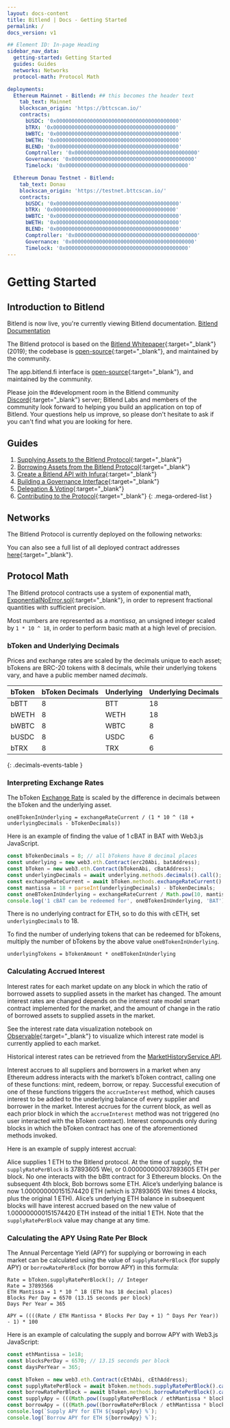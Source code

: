 ```yaml
---
layout: docs-content
title: Bitlend | Docs - Getting Started
permalink: /
docs_version: v1

## Element ID: In-page Heading
sidebar_nav_data:
  getting-started: Getting Started
  guides: Guides
  networks: Networks
  protocol-math: Protocol Math

deployments:
  Ethereum Mainnet - Bitlend: ## this becomes the header text
    tab_text: Mainnet
    blockscan_origin: 'https://bttcscan.io/'
    contracts:
      bUSDC: '0x0000000000000000000000000000000000000000'
      bTRX: '0x0000000000000000000000000000000000000000'
      bWBTC: '0x0000000000000000000000000000000000000000'
      bWETH: '0x0000000000000000000000000000000000000000'
      BLEND: '0x0000000000000000000000000000000000000000'
      Comptroller: '0x0000000000000000000000000000000000000000'
      Governance: '0x0000000000000000000000000000000000000000'
      Timelock: '0x0000000000000000000000000000000000000000'

  Ethereum Donau Testnet - Bitlend:
    tab_text: Donau
    blockscan_origin: 'https://testnet.bttcscan.io/'
    contracts:
      bUSDC: '0x0000000000000000000000000000000000000000'
      bTRX: '0x0000000000000000000000000000000000000000'
      bWBTC: '0x0000000000000000000000000000000000000000'
      bWETH: '0x0000000000000000000000000000000000000000'
      BLEND: '0x0000000000000000000000000000000000000000'
      Comptroller: '0x0000000000000000000000000000000000000000'
      Governance: '0x0000000000000000000000000000000000000000'
      Timelock: '0x0000000000000000000000000000000000000000'
---
```


# Getting Started

## Introduction to Bitlend

<div class="new-docs-banner">
  <div class="center">
    <span class="message">Bitlend is now live, you're currently viewing Bitlend documentation.</span>
    <a href="/">
      <span class="button">Bitlend Documentation</span>
    </a>
  </div>
</div>

The Bitlend protocol is based on the [Bitlend Whitepaper](https://compound.finance/documents/Bitlend.Whitepaper.pdf){:target="_blank"} (2019); the codebase is [open-source](https://github.com/Bitlend-protocol/compound-protocol){:target="_blank"}, and maintained by the community.

The app.bitlend.fi interface is [open-source](https://github.com/Bitlend-protocol/palisade){:target="_blank"}, and maintained by the community.

Please join the #development room in the Bitlend community [Discord](https://discord.com/invite/compound){:target="_blank"} server; Bitlend Labs and members of the community look forward to helping you build an application on top of Bitlend. Your questions help us improve, so please don't hesitate to ask if you can't find what you are looking for here.

## Guides

1. [Supplying Assets to the Bitlend Protocol](){:target="_blank"}
2. [Borrowing Assets from the Bitlend Protocol](){:target="_blank"}
3. [Create a Bitlend API with Infura](){:target="_blank"}
4. [Building a Governance Interface](){:target="_blank"}
5. [Delegation & Voting](){:target="_blank"}
6. [Contributing to the Protocol](){:target="_blank"}
{: .mega-ordered-list }

## Networks

The Bitlend Protocol is currently deployed on the following networks:

<div id="networks-widget-container"></div>

You can also see a full list of all deployed contract addresses [here](https://github.com/Bitlend-protocol/compound-config){:target="_blank"}.

## Protocol Math

The Bitlend protocol contracts use a system of exponential math, [ExponentialNoError.sol](https://github.com/Bitlend-protocol/compound-protocol/blob/master/contracts/ExponentialNoError.sol){:target="_blank"}, in order to represent fractional quantities with sufficient precision.

Most numbers are represented as a *mantissa*, an unsigned integer scaled by `1 * 10 ^ 18`, in order to perform basic math at a high level of precision.

### bToken and Underlying Decimals

Prices and exchange rates are scaled by the decimals unique to each asset; bTokens are BRC-20 tokens with 8 decimals, while their underlying tokens vary, and have a public member named *decimals*.

| bToken | bToken Decimals | Underlying | Underlying Decimals |
| ------ | --------------- | ---------- | ------------------- |
| bBTT   | 8               | BTT        | 18                  |
| bWETH  | 8               | WETH       | 18                  |
| bWBTC  | 8               | WBTC       | 8                   |
| bUSDC  | 8               | USDC       | 6                   |
| bTRX   | 8               | TRX        | 6                   |
{: .decimals-events-table }

### Interpreting Exchange Rates

The bToken [Exchange Rate](/btokens#exchange-rate) is scaled by the difference in decimals between the bToken and the underlying asset.

```
oneBTokenInUnderlying = exchangeRateCurrent / (1 * 10 ^ (18 + underlyingDecimals - bTokenDecimals))
```

Here is an example of finding the value of 1 cBAT in BAT with Web3.js JavaScript.

```js
const bTokenDecimals = 8; // all bTokens have 8 decimal places
const underlying = new web3.eth.Contract(erc20Abi, batAddress);
const bToken = new web3.eth.Contract(bTokenAbi, cBatAddress);
const underlyingDecimals = await underlying.methods.decimals().call();
const exchangeRateCurrent = await bToken.methods.exchangeRateCurrent().call();
const mantissa = 18 + parseInt(underlyingDecimals) - bTokenDecimals;
const oneBTokenInUnderlying = exchangeRateCurrent / Math.pow(10, mantissa);
console.log('1 cBAT can be redeemed for', oneBTokenInUnderlying, 'BAT');
```

There is no underlying contract for ETH, so to do this with cETH, set `underlyingDecimals` to 18.

To find the number of underlying tokens that can be redeemed for bTokens, multiply the number of bTokens by the above value `oneBTokenInUnderlying`.

```
underlyingTokens = bTokenAmount * oneBTokenInUnderlying
```

### Calculating Accrued Interest

Interest rates for each market update on any block in which the ratio of borrowed assets to supplied assets in the market has changed. The amount interest rates are changed depends on the interest rate model smart contract implemented for the market, and the amount of change in the ratio of borrowed assets to supplied assets in the market.

See the interest rate data visualization notebook on [Observable](https://observablehq.com/@jflatow/compound-interest-rates){:target="_blank"} to visualize which interest rate model is currently applied to each market.

Historical interest rates can be retrieved from the [MarketHistoryService API](/api#MarketHistoryService).

Interest accrues to all suppliers and borrowers in a market when any Ethereum address interacts with the market’s bToken contract, calling one of these functions: mint, redeem, borrow, or repay. Successful execution of one of these functions triggers the `accrueInterest` method, which causes interest to be added to the underlying balance of every supplier and borrower in the market. Interest accrues for the current block, as well as each prior block in which the `accrueInterest` method was not triggered (no user interacted with the bToken contract). Interest compounds only during blocks in which the bToken contract has one of the aforementioned methods invoked.

Here is an example of supply interest accrual:

Alice supplies 1 ETH to the Bitlend protocol. At the time of supply, the `supplyRatePerBlock` is 37893605 Wei, or 0.000000000037893605 ETH per block. No one interacts with the bBtt contract for 3 Ethereum blocks. On the subsequent 4th block, Bob borrows some ETH. Alice’s underlying balance is now 1.000000000151574420 ETH (which is 37893605 Wei times 4 blocks, plus the original 1 ETH). Alice’s underlying ETH balance in subsequent blocks will have interest accrued based on the new value of 1.000000000151574420 ETH instead of the initial 1 ETH. Note that the `supplyRatePerBlock` value may change at any time.

### Calculating the APY Using Rate Per Block

The Annual Percentage Yield (APY) for supplying or borrowing in each market can be calculated using the value of `supplyRatePerBlock` (for supply APY) or `borrowRatePerBlock` (for borrow APY) in this formula:

```
Rate = bToken.supplyRatePerBlock(); // Integer
Rate = 37893566
ETH Mantissa = 1 * 10 ^ 18 (ETH has 18 decimal places)
Blocks Per Day = 6570 (13.15 seconds per block)
Days Per Year = 365

APY = ((((Rate / ETH Mantissa * Blocks Per Day + 1) ^ Days Per Year)) - 1) * 100
```

Here is an example of calculating the supply and borrow APY with Web3.js JavaScript:

```js
const ethMantissa = 1e18;
const blocksPerDay = 6570; // 13.15 seconds per block
const daysPerYear = 365;

const bToken = new web3.eth.Contract(cEthAbi, cEthAddress);
const supplyRatePerBlock = await bToken.methods.supplyRatePerBlock().call();
const borrowRatePerBlock = await bToken.methods.borrowRatePerBlock().call();
const supplyApy = (((Math.pow((supplyRatePerBlock / ethMantissa * blocksPerDay) + 1, daysPerYear))) - 1) * 100;
const borrowApy = (((Math.pow((borrowRatePerBlock / ethMantissa * blocksPerDay) + 1, daysPerYear))) - 1) * 100;
console.log(`Supply APY for ETH ${supplyApy} %`);
console.log(`Borrow APY for ETH ${borrowApy} %`);
```